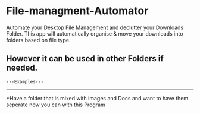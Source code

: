 # File-managment-Automator

Automate your Desktop File Management and declutter your Downloads Folder. 
This app will automatically organise & move your downloads into folders based on file type.


However it can be used in other Folders if needed.
----------------------
    ---Examples---
----------------------
*Have a folder that is mixed with images and Docs and want to have them seperate now you can with this Program
